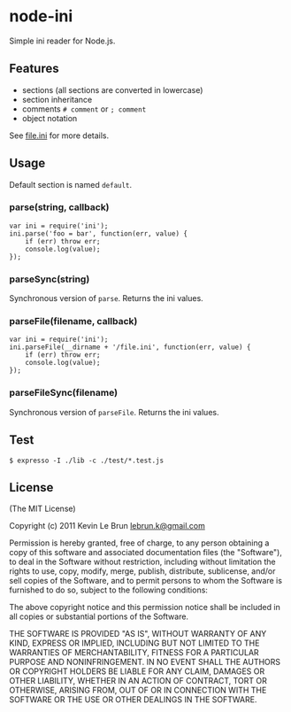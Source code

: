 # node-ini

Simple ini reader for Node.js.

## Features

- sections (all sections are converted in lowercase)
- section inheritance
- comments `# comment` or `; comment`
- object notation

See [file.ini](https://github.com/kevinlebrun/node-ini/blob/master/test/file.ini) for more details.

## Usage

Default section is named `default`.

### parse(string, callback)

    var ini = require('ini');
    ini.parse('foo = bar', function(err, value) {
        if (err) throw err;
        console.log(value);
    });

### parseSync(string)

Synchronous version of `parse`. Returns the ini values.

### parseFile(filename, callback)

    var ini = require('ini');
    ini.parseFile(__dirname + '/file.ini', function(err, value) {
        if (err) throw err;
        console.log(value);
    });

### parseFileSync(filename)

Synchronous version of `parseFile`. Returns the ini values.

## Test

    $ expresso -I ./lib -c ./test/*.test.js

## License

(The MIT License)

Copyright (c) 2011 Kevin Le Brun <lebrun.k@gmail.com>

Permission is hereby granted, free of charge, to any person obtaining a copy
of this software and associated documentation files (the "Software"), to deal
in the Software without restriction, including without limitation the rights
to use, copy, modify, merge, publish, distribute, sublicense, and/or sell
copies of the Software, and to permit persons to whom the Software is
furnished to do so, subject to the following conditions:

The above copyright notice and this permission notice shall be included in
all copies or substantial portions of the Software.

THE SOFTWARE IS PROVIDED "AS IS", WITHOUT WARRANTY OF ANY KIND, EXPRESS OR
IMPLIED, INCLUDING BUT NOT LIMITED TO THE WARRANTIES OF MERCHANTABILITY,
FITNESS FOR A PARTICULAR PURPOSE AND NONINFRINGEMENT. IN NO EVENT SHALL THE
AUTHORS OR COPYRIGHT HOLDERS BE LIABLE FOR ANY CLAIM, DAMAGES OR OTHER
LIABILITY, WHETHER IN AN ACTION OF CONTRACT, TORT OR OTHERWISE, ARISING FROM,
OUT OF OR IN CONNECTION WITH THE SOFTWARE OR THE USE OR OTHER DEALINGS IN
THE SOFTWARE.
